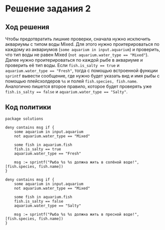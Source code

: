 # Решение задания 2

## Ход решения

Чтобы предотвратить лишние проверки, сначала нужно исключить аквариумы с типом воды Mixed. Для этого нужно проитерироваться по каждому из аквариумов (`some aquarium in input.aquarium`) и проверить, что тип воды не равен Mixed (`not aquarium.water_type == "Mixed"`). Далее нужно проитерироваться по каждой рыбе в аквариуме и проверить её тип воды. Если `fish.is_salty == true` и `aquarium.water_type == "Fresh"`, тогда с помощью встроенной функции `sprintf` вывести сообщение, где нужно будет указать вид и имя рыбы с помощью плейсхолдеров `%s` и полей `fish.species, fish.name`. Аналогично пишется второе правило, которое будет проверять уже `fish.is_salty == false` и `aquarium.water_type == "Salty"`.

## Код политики

```rego
package solutions

deny contains msg if {
	some aquarium in input.aquarium
	not aquarium.water_type == "Mixed"

	some fish in aquarium.fish
	fish.is_salty == true
	aquarium.water_type == "Fresh"

	msg := sprintf("Рыба %s %s должна жить в солёной воде!", [fish.species, fish.name])
}

deny contains msg if {
	some aquarium in input.aquarium
	not aquarium.water_type == "Mixed"

	some fish in aquarium.fish
	fish.is_salty == false
	aquarium.water_type == "Salty"

	msg := sprintf("Рыба %s %s должна жить в пресной воде!", [fish.species, fish.name])
}
```
